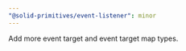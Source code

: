 ```yaml
---
"@solid-primitives/event-listener": minor
---
```


Add more event target and event target map types.
